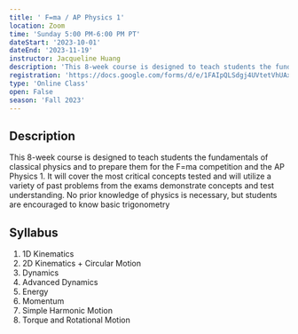 ```yaml
---
title: ' F=ma / AP Physics 1'
location: Zoom
time: 'Sunday 5:00 PM-6:00 PM PT'
dateStart: '2023-10-01'
dateEnd: '2023-11-19'
instructor: Jacqueline Huang
description: 'This 8-week course is designed to teach students the fundamentals of classical physics and to prepare them for the F=ma competition and the AP Physics 1.'
registration: 'https://docs.google.com/forms/d/e/1FAIpQLSdgj4UVtetVhUAx8VMX3exXTHjHRgOzOZ5k9PznTKaz-rK05g/viewform'
type: 'Online Class'
open: False
season: 'Fall 2023'
---
```


## Description

This 8-week course is designed to teach students the fundamentals of classical physics and to prepare them for the F=ma competition and the AP Physics 1. It will cover the most critical concepts tested and will utilize a variety of past problems from the exams demonstrate concepts and test understanding. No prior knowledge of physics is necessary, but students are encouraged to know basic trigonometry

## Syllabus

1. 1D Kinematics
2. 2D Kinematics + Circular Motion
3. Dynamics
4. Advanced Dynamics
5. Energy
6. Momentum
7. Simple Harmonic Motion
8. Torque and Rotational Motion
